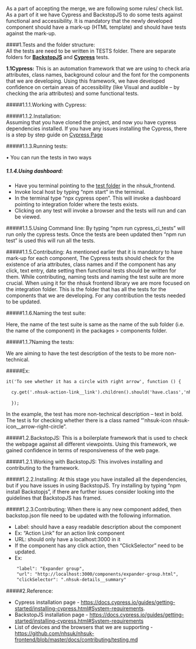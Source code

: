 As a part of accepting the merge, we are following some rules/ check list. As a part of it we have Cypress and BackstopJS to do some tests against functional and accessibility. It is mandatory that the newly developed component should have a mark-up (HTML template) and should have tests against the mark-up.

####1.Tests and the folder structure:  
All the tests are need to be written in TESTS folder. There are separate folders for **[BackstopJS](https://github.com/garris/BackstopJS)** and **[Cypress](https://www.cypress.io/)** tests. 

**1.1Cypress:** This is an automation framework that we are using to check aria attributes, class names, background colour and the font for the components that we are developing. Using this framework, we have developed confidence on certain areas of accessibility (like Visual and audible – by checking the aria attributes) and some functional tests.

#####1.1.1.Working with Cypress: 

#####1.1.2.Installation:  
Assuming that you have cloned the project, and now you have cypress dependencies installed. If you have any issues installing the Cypress, there is a step by step guide on [Cypress Page](https://docs.cypress.io/guides/getting-started/installing-cypress.html#System-requirements)

#####1.1.3.Running tests: 

•	You can run the tests in two ways

##### 1.1.4.Using dashboard: 

*	Have you terminal pointing to the [test folder](https://github.com/nhsuk/nhsuk-frontend/tree/master/tests) in the nhsuk_frontend. 
*	Invoke local host by typing “npm start” in the terminal.
*	In the terminal type “npx cypress open”. This will invoke a dashboard pointing to integration folder where the tests exists.
*	Clicking on any test will invoke a browser and the tests will run and can be viewed.

#####1.1.5.Using Command line: 
By typing “npm run cypress_ci_tests” will run only the cypress tests. Once the tests are been updated then “npm run test” is used this will run all the tests.

#####1.1.5.Contributing: 
As mentioned earlier that it is mandatory to have mark-up for each component, The Cypress tests should check for the existence of aria attributes, class names and if the component has any click, text entry, date setting then functional tests should be written for them. While contributing, naming tests and naming the test suite are more crucial.
When using it for the nhsuk frontend library we are more focused on the integration folder. This is the folder that has all the tests for the components that we are developing. For any contribution the tests needed to be updated.

#####1.1.6.Naming the test suite:  

Here, the name of the test suite is same as the name of the sub folder (i.e. the name of the component) in the packages > components folder.



#####1.1.7Naming the tests: 

We are aiming to have the test description of the tests to be more non-technical.  

#####Ex: 

```html
it('To see whether it has a circle with right arrow', function () {

  cy.get('.nhsuk-action-link__link').children().should('have.class','nhsuk-icon nhsuk-icon__arrow-right-circle')
  
  });
```

In the example, the test has more non-technical description – text in bold. The test is for checking whether there is a class named “'nhsuk-icon nhsuk-icon__arrow-right-circle”.

#####1.2.BackstopJS:
 This is a boilerplate framework that is used to check the webpage against all different viewpoints. Using this framework, we gained confidence in terms of responsiveness of the web page.

#####1.2.1.Working with BackstopJS: 
This involves installing and contributing to the framework. 

#####1.2.2.Installing: 
At this stage you have installed all the dependencies, but if you have issues in using BackstopJS. Try installing by typing “npm install Backstopjs”, if there are further issues consider looking into the guidelines that BackstopJS has framed.

#####1.2.3.Contributing:
 When there is any new component added, then backstop.json file need to be updated with the following information.
*	Label: should have a easy readable description about the component 
*	Ex:  “Action Link” for an action link component
*	URL: should only have a localhost:3000 in it
*	If the component has any click action, then “ClickSelector” need to be updated.
*	Ex: 
```html
    "label": "Expander group",
    "url": "http://localhost:3000/components/expander-group.html",
    "clickSelector": ".nhsuk-details__summary"
```

#####2.Reference:
*	Cypress installation page - https://docs.cypress.io/guides/getting-started/installing-cypress.html#System-requirements.
*	BackstopJS installation page - https://docs.cypress.io/guides/getting-started/installing-cypress.html#System-requirements
*	List of devices and the browsers that we are supporting  - https://github.com/nhsuk/nhsuk-frontend/blob/master/docs/contributing/testing.md
